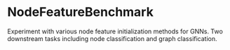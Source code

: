 # NodeFeatureBenchmark

Experiment with various node feature initialization methods for GNNs. Two downstream tasks including node classification and graph classification.
